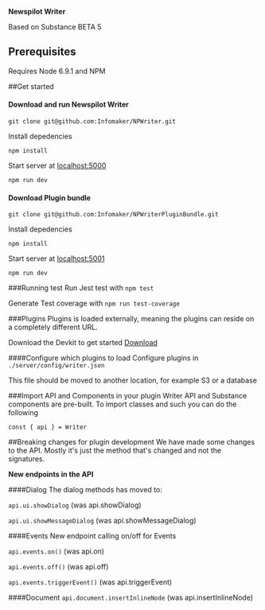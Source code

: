 **Newspilot Writer**

Based on Substance BETA 5

## Prerequisites
Requires Node 6.9.1 and NPM

##Get started

#### Download and run Newspilot Writer 
```
git clone git@github.com:Infomaker/NPWriter.git
```

Install depedencies
```
npm install 
```

Start server at [localhost:5000](http://localhost:5000)
```
npm run dev
```


#### Download Plugin bundle
```
git clone git@github.com:Infomaker/NPWriterPluginBundle.git
```

Install depedencies
```
npm install 
```

Start server at [localhost:5001](http://localhost:5001)
```
npm run dev
```



###Running test
Run Jest test with `npm test`

Generate Test coverage with `npm run test-coverage` 

###Plugins
Plugins is loaded externally, meaning the plugins can reside on a completely different URL.

Download the Devkit to get started [Download](https://github.com/Infomaker/NPWriterDevKit)


####Configure which plugins to load
Configure plugins in `./server/config/writer.json`

This file should be moved to another location, for example S3 or a database


###Import API and Components in your plugin
Writer API and Substance components are pre-built. 
To import classes and such you can do the following 

`const { api } = Writer`


##Breaking changes for plugin development
We have made some changes to the API. Mostly it's just the method that's changed and not the signatures.

**New endpoints in the API**



####Dialog
The dialog methods has moved to:

`api.ui.showDialog` (was api.showDialog)

`api.ui.showMessageDialog` (was api.showMessageDialog)

####Events
New endpoint calling on/off for Events

`api.events.on()` (was api.on)

`api.events.off()` (was api.off)

`api.events.triggerEvent()` (was api.triggerEvent)


####Document 
`api.document.insertInlineNode` (was api.insertInlineNode)
